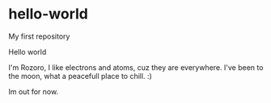 # hello-world
My first repository

Hello world

I'm Rozoro, I like electrons and atoms, cuz they are everywhere.
I've been to the moon, what a peacefull place to chill. :)

Im out for now.
